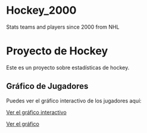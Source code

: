 # Hockey_2000
Stats teams and players since 2000 from NHL

# Proyecto de Hockey

Este es un proyecto sobre estadísticas de hockey.

## Gráfico de Jugadores

Puedes ver el gráfico interactivo de los jugadores aquí:

[Ver el gráfico interactivo](https://fcolper.github.io/Hockey_2000/jugadores_mapa_filtrado_2.html)

[Ver el gráfico](https://raw.githubusercontent.com/fcolper/Hockey_2000/main/jugadores_mapa_filtrado_2.html)



